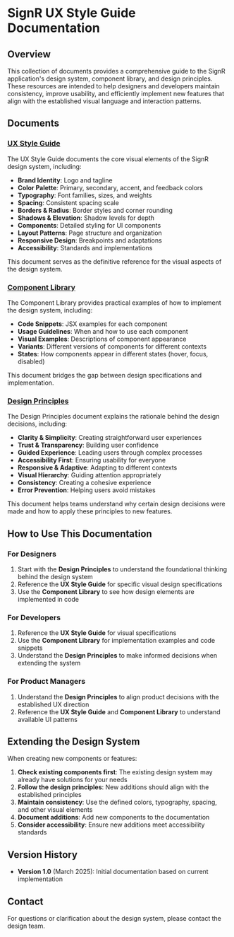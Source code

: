# SignR UX Style Guide Documentation

## Overview

This collection of documents provides a comprehensive guide to the SignR application's design system, component library, and design principles. These resources are intended to help designers and developers maintain consistency, improve usability, and efficiently implement new features that align with the established visual language and interaction patterns.

## Documents

### [UX Style Guide](./UX-Style-Guide.md)

The UX Style Guide documents the core visual elements of the SignR design system, including:

- **Brand Identity**: Logo and tagline
- **Color Palette**: Primary, secondary, accent, and feedback colors
- **Typography**: Font families, sizes, and weights
- **Spacing**: Consistent spacing scale
- **Borders & Radius**: Border styles and corner rounding
- **Shadows & Elevation**: Shadow levels for depth
- **Components**: Detailed styling for UI components
- **Layout Patterns**: Page structure and organization
- **Responsive Design**: Breakpoints and adaptations
- **Accessibility**: Standards and implementations

This document serves as the definitive reference for the visual aspects of the design system.

### [Component Library](./Component-Library.md)

The Component Library provides practical examples of how to implement the design system, including:

- **Code Snippets**: JSX examples for each component
- **Usage Guidelines**: When and how to use each component
- **Visual Examples**: Descriptions of component appearance
- **Variants**: Different versions of components for different contexts
- **States**: How components appear in different states (hover, focus, disabled)

This document bridges the gap between design specifications and implementation.

### [Design Principles](./Design-Principles.md)

The Design Principles document explains the rationale behind the design decisions, including:

- **Clarity & Simplicity**: Creating straightforward user experiences
- **Trust & Transparency**: Building user confidence
- **Guided Experience**: Leading users through complex processes
- **Accessibility First**: Ensuring usability for everyone
- **Responsive & Adaptive**: Adapting to different contexts
- **Visual Hierarchy**: Guiding attention appropriately
- **Consistency**: Creating a cohesive experience
- **Error Prevention**: Helping users avoid mistakes

This document helps teams understand why certain design decisions were made and how to apply these principles to new features.

## How to Use This Documentation

### For Designers

1. Start with the **Design Principles** to understand the foundational thinking behind the design system
2. Reference the **UX Style Guide** for specific visual design specifications
3. Use the **Component Library** to see how design elements are implemented in code

### For Developers

1. Reference the **UX Style Guide** for visual specifications
2. Use the **Component Library** for implementation examples and code snippets
3. Understand the **Design Principles** to make informed decisions when extending the system

### For Product Managers

1. Understand the **Design Principles** to align product decisions with the established UX direction
2. Reference the **UX Style Guide** and **Component Library** to understand available UI patterns

## Extending the Design System

When creating new components or features:

1. **Check existing components first**: The existing design system may already have solutions for your needs
2. **Follow the design principles**: New additions should align with the established principles
3. **Maintain consistency**: Use the defined colors, typography, spacing, and other visual elements
4. **Document additions**: Add new components to the documentation
5. **Consider accessibility**: Ensure new additions meet accessibility standards

## Version History

- **Version 1.0** (March 2025): Initial documentation based on current implementation

## Contact

For questions or clarification about the design system, please contact the design team.